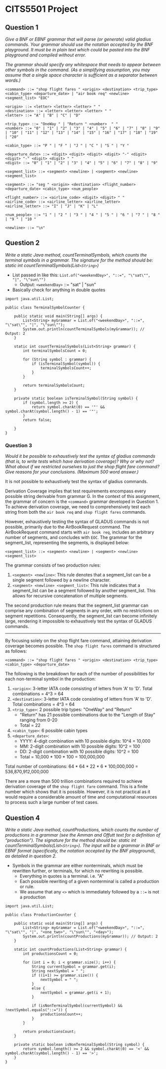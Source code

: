 # CITS5501 Project 

## Question 1

*Give a BNF or EBNF grammar that will parse (or generate) valid gladius commands. Your grammar should use the notation accepted by the BNF playground. It must be in plain text which could be pasted into the BNF playground and compiled without error.*

*The grammar should specify any whitespace that needs to appear between other symbols in the command. (As a simplifying assumption, you may assume that a single space character is sufficient as a separator between words.)*

```
<command> ::= "shop flight fares " <origin> <destination> <trip_type> <cabin_type> <departure_date> | "air book req" <newline> <segment_list> "EOC"

<origin> ::= <letter> <letter> <letter> " "
<destination> ::= <letter> <letter> <letter> " "
<letter> ::= "A" | "B" | "C" | "D"

<trip_type> ::= "OneWay " | "Return " <number>  " "
<number> ::= "0" | "1" | "2" | "3" | "4" | "5" | "6" | "7" | "8" | "9" | "10" | "11" | "12" | "13" | "14" | "15" | "16" | "17" | "18" | "19" | "20"

<cabin_type> ::= "P " | "F " | "J " | "C " | "S " | "Y "

<departure_date> ::= <digit> <digit> <digit> <digit> "-" <digit> <digit> "-" <digit> <digit> " "
<digit> ::= "0" | "1" | "2" | "3" | "4" | "5" | "6" | "7" | "8" | "9" 

<segment_list> ::= <segment> <newline> | <segment> <newline> <segment_list>

<segment> ::= "seg " <origin> <destination> <flight_number> <departure_date> <cabin_type> <num_people>

<flight_number> ::= <airline_code> <digit> <digit> " "
<airline_code> ::= <airline_letter> <airline_letter>
<airline_letter> ::= "I" | "J" | "K" | "L"

<num_people> ::= "1 " | "2 " | "3 " | "4 " | "5 " | "6 " | "7 " | "8 " | "9 " | "10 "

<newline> ::= "\n"
```

## Question 2

*Write a static Java method, countTerminalSymbols, which counts the terminal symbols in a grammar.*
*The signature for the method should be: static int countTerminalSymbols(List`<String>`)*

- List passed in like this: `List.of("<weekendDay>", "::=", "\"sat\"", "|", "\"sun\"")`
    - Output: `<weekendDay>` ::= "sat" | "sun"
- Basically check for anything in double quotes

```
import java.util.List;

public class TerminalSymbolCounter {

    public static void main(String[] args) {
        List<String> myGrammar = List.of("<weekendDay>", "::=", "\"sat\"", "|", "\"sun\"");
        System.out.println(countTerminalSymbols(myGrammar)); // Output: 2
    }

    static int countTerminalSymbols(List<String> grammar) {
        int terminalSymbolsCount = 0;

        for (String symbol : grammar) {
            if (isTerminalSymbol(symbol)) {
                terminalSymbolsCount++;
            }
        }

        return terminalSymbolsCount;
    }

    private static boolean isTerminalSymbol(String symbol) {
        if (symbol.length >= 2) {
            return symbol.charAt(0) == '"' && symbol.charAt(symbol.length() - 1) == '"';
        }
        return false;
        
    }
}
```

### Question 3

*Would it be possible to exhaustively test the syntax of gladius commands (that is, to write tests which have derivation coverage)? Why or why not? What about if we restricted ourselves to just the shop flight fare command? Give reasons for your conclusions. (Maximum 500 word answer.)*

It is not possible to exhaustively test the syntax of gladius commands. 

Derivation Coverage implies that test requirements encompass every possible string derivable from grammar G. In the context of this assignment, the grammar of concern is the `<command>` grammar developed in Question 1. To achieve derivation coverage, we need to comprehensively test each string from both the `air book req` and `shop flight fares` commands.

However, exhaustively testing the syntax of GLADUS commands is not possible, primarily due to the AirBookRequest command. The AirBookRequest command starts with `air book req`, includes an arbitrary number of segments, and concludes with `EOC`. The grammar for the segment_list, representing the segments, is displayed below:

`<segment_list> ::= <segment> <newline> | <segment> <newline> <segment_list>`

The grammar consists of two production rules:

1. `<segment> <newline>`: This rule denotes that a segment_list can be a single segment followed by a newline character.
2. `<segment> <newline> <segment_list>`: This rule indicates that a segment_list can be a segment followed by another segment_list. This allows for recursive concatenation of multiple segments.

The second production rule means that the segment_list grammar can comprise any combination of segments in any order, with no restrictions on segment repetitions. Consequently, the segment_list can become infinitely large, rendering it impossible to exhaustively test the syntax of GLADUS commands.

---

By focusing solely on the shop flight fare command, attaining derivation coverage becomes possible. The `shop flight fares` command is structured as follows:

`<command> ::= "shop flight fares " <origin> <destination> <trip_type> <cabin_type> <departure_date>`

The following is the breakdown for each of the number of possibilities for each non-terminal symbol in the production:

1. `<origin>`: 3-letter IATA code consisting of letters from 'A' to 'D'. Total combinations = 4^3 = 64
2. `<destination>`: 3-letter IATA code consisting of letters from 'A' to 'D'. Total combinations = 4^3 = 64
3. `<trip_type>`: 2 possible trip types: "OneWay" and "Return"
    - "Return" has 21 possible combinations due to the "Length of Stay" ranging from 0-20
    - Total = 22
4. `<cabin_type>`: 6 possible cabin types
5. `<departure_date>`: 
    - YYYY: 4-digit combination with 10 possible digits: 10^4 = 10,000
    - MM: 2-digit combination with 10 possible digits: 10^2 = 100
    - DD: 2-digit combination with 10 possible digits: 10^2 = 100
    - Total = 10,000 * 100 * 100 = 100,000,000

Total number of combinations: 64 * 64 * 22 * 6 * 100,000,000 = 536,870,912,000,000

There are a more than 500 trillion combinations required to achieve derivation coverage of the `shop flight fare` command. This is a finite number which shows that it is possible. However, it is not practical as it would require a considerable amount of time and computational resources to process such a large number of test cases.

## Question 4

*Write a static Java method, countProductions, which counts the number of productions in a grammar (see the Amman and Offutt text for a definition of “production”). The signature for the method should be: static int countTerminalSymbols(List`<String>`). The input will be a grammar in BNF or EBNF format (specifically, the notation accepted by the BNF playground), as detailed in question 2.*

- Symbols in the grammar are either nonterminals, which must be rewritten further, or terminals, for which no rewriting is possible.
    - Everything in quotes is a terminal. i.e. "A"
    - Each possible rewriting of a given nonterminal is called a production or rule.
    - We assume that any `<>` which is immediately followed by a `::=` is not a production

```
import java.util.List;

public class ProductionCounter {

    public static void main(String[] args) {
        List<String> myGrammar = List.of("<weekendDay>", "::=", "\"sat\"", "|", "<one_two>", "\"sun\"", "<day>");
        System.out.println(countProductions(myGrammar)); // Output: 2
    }

    static int countProductions(List<String> grammar) {
        int productionsCount = 0;

        for (int i = 0; i < grammar.size(); i++) {
            String currentSymbol = grammar.get(i);
            String nextSymbol = " ";
            if ((i+1) >= grammar.size()) {
                nextSymbol = " ";
            }
            else {
                nextSymbol = grammar.get(i + 1);
            }

            if (isNonTerminalSymbol(currentSymbol) && !nextSymbol.equals("::=")) {
                productionsCount++;
            }
        }

        return productionsCount;
    }

    private static boolean isNonTerminalSymbol(String symbol) {
        return symbol.length() >= 2 && symbol.charAt(0) == '<' && symbol.charAt(symbol.length() - 1) == '>';
    }
}
```